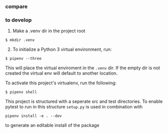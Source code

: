### compare


### to develop
1) Make a .venv dir in the project root
```shell
$ mkdir .venv
```

2) To initialize a Python 3 virtual environment, run:
```shell
$ pipenv --three
```
This will place the virtual enviroment in the `.venv` dir.
If the empty dir is not created the virtual env will default to another location.

To activate this project's virtualenv, run the following:
```shell
$ pipenv shell
```
This project is structured with a seperate src and test directories. To enable pytest to run in this structure `setup.py` is used in combination with 
```
pipenv install -e . --dev
```
to generate an editable install of the package
